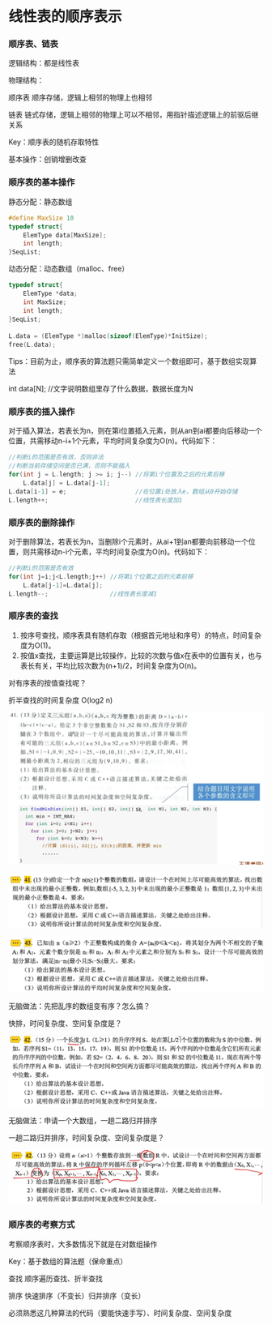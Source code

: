 # 线性表的顺序表示

### 顺序表、链表

逻辑结构：都是线性表

物理结构：

顺序表 顺序存储，逻辑上相邻的物理上也相邻

链表 链式存储，逻辑上相邻的物理上可以不相邻，用指针描述逻辑上的前驱后继关系

Key：顺序表的随机存取特性

基本操作：创销增删改查

### 顺序表的基本操作

静态分配：静态数组

```c++
#define MaxSize 10
typedef struct{
    ElemType data[MaxSize];
    int length;
}SeqList;
```

动态分配：动态数组（malloc、free）

```c++
typedef struct{
    ElemType *data;
    int MaxSize;
    int length;
}SeqList;

L.data = (ElemType *)malloc(sizeof(ElemType)*InitSize);
free(L.data);
```

Tips：目前为止，顺序表的算法题只需简单定义一个数组即可，基于数组实现算法

int data[N]; //文字说明数组里存了什么数据，数据长度为N

### 顺序表的插入操作

对于插入算法，若表长为n，则在第i位置插入元素，则从an到ai都要向后移动一个位置，共需移动n-i+1个元素，平均时间复杂度为O(n)。代码如下：

```c++
//判断i的范围是否有效，否则非法
//判断当前存储空间是否已满，否则不能插入
for(int j = L.length; j >= i; j--) //将第i个位置及之后的元素后移
    L.data[j] = L.data[j-1];       
L.data[i-1] = e;                   //在位置i处放入e，数组从0开始存储
L.length++;                        //线性表长度加1
```

### 顺序表的删除操作

对于删除算法，若表长为n，当删除i个元素时，从ai+1到an都要向前移动一个位置，则共需移动n-i个元素，平均时间复杂度为O(n)。代码如下：

```c++
//判断i的范围是否有效
for(int j=i;j<L.length;j++) //将第i个位置之后的元素前移
    L.data[j-1]=L.data[j];
L.length--;                 //线性表长度减1
```

### 顺序表的查找

1. 按序号查找，顺序表具有随机存取（根据首元地址和序号）的特点，时间复杂度为O(1)。
2. 按值x查找，主要运算是比较操作，比较的次数与值x在表中的位置有关，也与表长有关，平均比较次数为(n+1)/2，时间复杂度为O(n)。

对有序表的按值查找呢？

折半查找的时间复杂度 O(log2 n)

![](1.png)

![](2.png)

![](3.png)

无脑做法：先把乱序的数组变有序？怎么搞？

快排，时间复杂度、空间复杂度是？

![](5.png)

无脑做法：申请一个大数组，一趟二路归并排序

一趟二路归并排序，时间复杂度、空间复杂度是？

![](6.png)

### 顺序表的考察方式

考察顺序表时，大多数情况下就是在对数组操作

Key：基于数组的算法题（保命重点）

查找 顺序遍历查找、折半查找

排序 快速排序（不变长）归并排序（变长）

必须熟悉这几种算法的代码（要能快速手写）、时间复杂度、空间复杂度